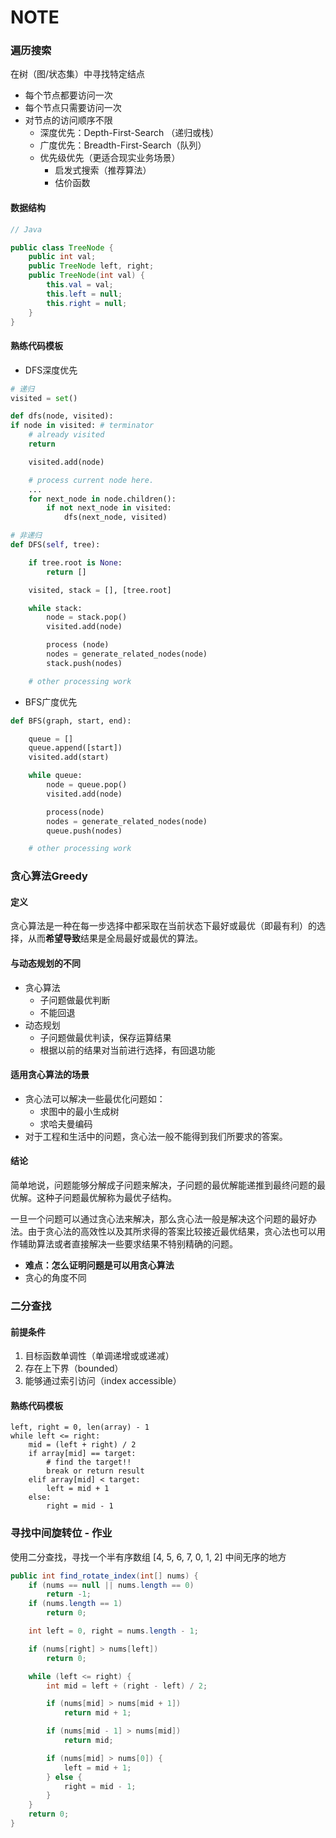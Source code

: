 # NOTE

### 遍历搜索

在树（图/状态集）中寻找特定结点

* 每个节点都要访问一次
* 每个节点只需要访问一次
* 对节点的访问顺序不限
    * 深度优先：Depth-First-Search （递归或栈）
    * 广度优先：Breadth-First-Search（队列）
    * 优先级优先（更适合现实业务场景）
        * 启发式搜索（推荐算法）
        * 估价函数

#### 数据结构

```java
// Java

public class TreeNode {
    public int val;
    public TreeNode left, right;
    public TreeNode(int val) {
        this.val = val;
        this.left = null;
        this.right = null;
    }
}
```
        
#### 熟练代码模板
    
* DFS深度优先

```python
# 递归
visited = set() 

def dfs(node, visited):
if node in visited: # terminator
	# already visited 
	return 

	visited.add(node) 

	# process current node here. 
	...
	for next_node in node.children(): 
		if not next_node in visited: 
			dfs(next_node, visited)

# 非递归
def DFS(self, tree): 

	if tree.root is None: 
		return [] 

	visited, stack = [], [tree.root]

	while stack: 
		node = stack.pop() 
		visited.add(node)

		process (node) 
		nodes = generate_related_nodes(node) 
		stack.push(nodes) 

	# other processing work 
```

* BFS广度优先

```python
def BFS(graph, start, end):

	queue = [] 
	queue.append([start]) 
	visited.add(start)

	while queue: 
		node = queue.pop() 
		visited.add(node)

		process(node) 
		nodes = generate_related_nodes(node) 
		queue.push(nodes)

	# other processing work 
```


### 贪心算法Greedy

#### 定义

贪心算法是一种在每一步选择中都采取在当前状态下最好或最优（即最有利）的选择，从而**希望导致**结果是全局最好或最优的算法。

#### 与动态规划的不同

* 贪心算法
    * 子问题做最优判断
    * 不能回退
* 动态规划
    * 子问题做最优判读，保存运算结果
    * 根据以前的结果对当前进行选择，有回退功能

#### 适用贪心算法的场景

* 贪心法可以解决一些最优化问题如：
    * 求图中的最小生成树
    * 求哈夫曼编码
* 对于工程和生活中的问题，贪心法一般不能得到我们所要求的答案。

#### 结论

简单地说，问题能够分解成子问题来解决，子问题的最优解能递推到最终问题的最优解。这种子问题最优解称为最优子结构。

一旦一个问题可以通过贪心法来解决，那么贪心法一般是解决这个问题的最好办法。由于贪心法的高效性以及其所求得的答案比较接近最优结果，贪心法也可以用作辅助算法或者直接解决一些要求结果不特别精确的问题。

* **难点：怎么证明问题是可以用贪心算法**
* 贪心的角度不同


### 二分查找

#### 前提条件

1. 目标函数单调性（单调递增或或递减）
2. 存在上下界（bounded）
3. 能够通过索引访问（index accessible）

#### 熟练代码模板

```
left, right = 0, len(array) - 1 
while left <= right: 
    mid = (left + right) / 2 
    if array[mid] == target: 
        # find the target!! 
        break or return result 
    elif array[mid] < target: 
        left = mid + 1 
    else: 
        right = mid - 1
```

### 寻找中间旋转位 - 作业

使用二分查找，寻找一个半有序数组 [4, 5, 6, 7, 0, 1, 2] 中间无序的地方

```java
public int find_rotate_index(int[] nums) {
    if (nums == null || nums.length == 0)
        return -1;
    if (nums.length == 1)
        return 0;

    int left = 0, right = nums.length - 1;

    if (nums[right] > nums[left])
        return 0;

    while (left <= right) {
        int mid = left + (right - left) / 2;

        if (nums[mid] > nums[mid + 1])
            return mid + 1;

        if (nums[mid - 1] > nums[mid])
            return mid;

        if (nums[mid] > nums[0]) {
            left = mid + 1;
        } else {
            right = mid - 1;
        }
    }
    return 0;
}
```


